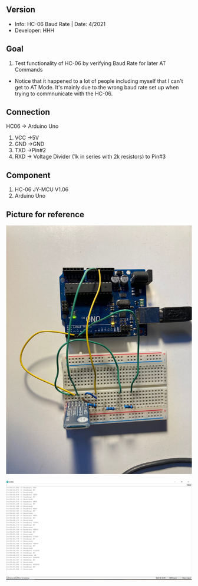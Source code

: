 
## Version
* Info: HC-06 Baud Rate | Date: 4/2021
* Developer: HHH

## Goal
1. Test functionality of HC-06 by verifying Baud Rate for later AT Commands
* Notice that it happened to a lot of people including myself that I can't get to AT Mode. It's mainly due to the wrong baud rate set up when trying to commnunicate with the HC-06.


## Connection
 HC06 -> Arduino Uno
1. VCC ->5V
2. GND ->GND
3. TXD ->Pin#2
4. RXD -> Voltage Divider (1k in series with 2k resistors) to Pin#3
		
## Component
1. HC-06 JY-MCU V1.06
2. Arduino Uno

## Picture for reference


![Circuit Set up](https://github.com/HHH-01/HC-06-BaudRate/blob/dcda748a6d03bd0a2f9ea9671f9224c50325e7de/Images/Circuit%20Set%20Up.jpg)

![Serial Outout](https://github.com/HHH-01/HC-06-BaudRate/blob/9209809f479bf83aee52152d6d4b9d66957d2e9d/Images/SerialOutput.PNG)
